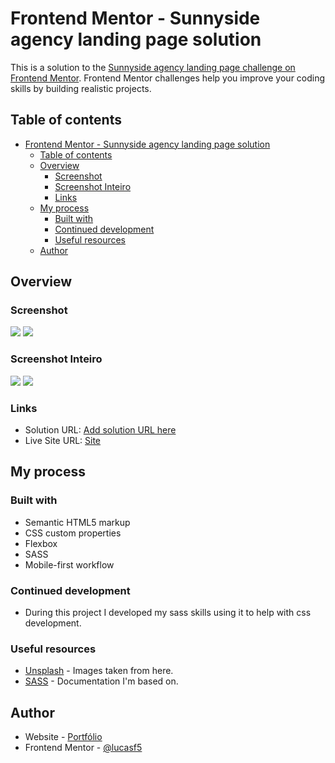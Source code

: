 # Frontend Mentor - Sunnyside agency landing page solution

This is a solution to the [Sunnyside agency landing page challenge on Frontend Mentor](https://www.frontendmentor.io/challenges/sunnyside-agency-landing-page-7yVs3B6ef). Frontend Mentor challenges help you improve your coding skills by building realistic projects.

## Table of contents

- [Frontend Mentor - Sunnyside agency landing page solution](#frontend-mentor---sunnyside-agency-landing-page-solution)
  - [Table of contents](#table-of-contents)
  - [Overview](#overview)
    - [Screenshot](#screenshot)
    - [Screenshot Inteiro](#screenshot-inteiro)
    - [Links](#links)
  - [My process](#my-process)
    - [Built with](#built-with)
    - [Continued development](#continued-development)
    - [Useful resources](#useful-resources)
  - [Author](#author)

## Overview

### Screenshot

![](./screenshot.png)
![](./screenshot-mobile.png)

### Screenshot Inteiro

![](./screenshot-inteiro.png)
![](./screenshot-mobile-inteiro.png)

### Links

- Solution URL: [Add solution URL here](https://your-solution-url.com)
- Live Site URL: [Site](https://lucasf5.github.io/sunnyside-agency-landing-page/)

## My process

### Built with

- Semantic HTML5 markup
- CSS custom properties
- Flexbox
- SASS
- Mobile-first workflow

### Continued development

- During this project I developed my sass skills using it to help with css development.

### Useful resources

- [Unsplash](https://unsplash.com/s/photos/fruits) - Images taken from here.
- [SASS](https://sass-lang.com/) - Documentation I'm based on.

## Author

- Website - [Portfólio](https://lucasf5.github.io/Portifolio/)
- Frontend Mentor - [@lucasf5](https://www.frontendmentor.io/profile/lucasf5)

